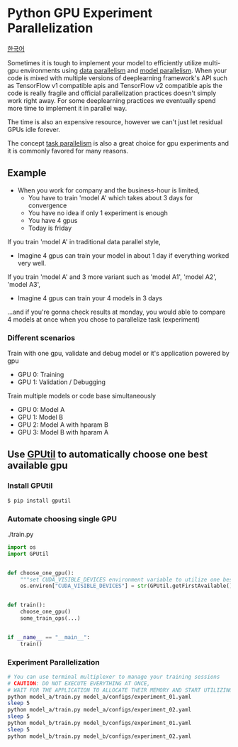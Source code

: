 # Python GPU Experiment Parallelization

[한국어](https://nyanye.com/gpu/2020/07/27/multi-gpu/)

Sometimes it is tough to implement your model to efficiently utilize multi-gpu environments using [data parallelism](https://pytorch.org/tutorials/beginner/blitz/data_parallel_tutorial.html) and [model parallelism](https://github.com/kakaobrain/torchgpipe). When your code is mixed with multiple versions of deeplearning framework's API such as TensorFlow v1 compatible apis and TensorFlow v2 compatible apis the code is really fragile and official parallelization practices doesn't simply work right away. For some deeplearning practices we eventually spend more time to implement it in parallel way.

The time is also an expensive resource, however we can't just let residual GPUs idle forever.

The concept [task parallelism](https://en.wikipedia.org/wiki/Task_parallelism) is also a great choice for gpu experiments and it is commonly favored for many reasons.

## Example

* When you work for company and the business-hour is limited,
    * You have to train 'model A' which takes about 3 days for convergence
    * You have no idea if only 1 experiment is enough
    * You have 4 gpus
    * Today is friday

If you train 'model A' in traditional data parallel style,
* Imagine 4 gpus can train your model in about 1 day if everything worked very well.

If you train 'model A' and 3 more variant such as 'model A1', 'model A2', 'model A3',
* Imagine 4 gpus can train your 4 models in 3 days

...and if you're gonna check results at monday, you would able to compare 4 models at once when you chose to parallelize task (experiment)

### Different scenarios

Train with one gpu, validate and debug model or it's application powered by gpu
- GPU 0: Training
- GPU 1: Validation / Debugging

Train multiple models or code base simultaneously
- GPU 0: Model A
- GPU 1: Model B
- GPU 2: Model A with hparam B
- GPU 3: Model B with hparam A

## Use [GPUtil](https://github.com/anderskm/gputil) to automatically choose one best available gpu

### Install GPUtil

```bash
$ pip install gputil
```

### Automate choosing single GPU

./train.py

```python
import os
import GPUtil


def choose_one_gpu():
    """set CUDA_VISIBLE_DEVICES environment variable to utilize one best gpu """
    os.environ["CUDA_VISIBLE_DEVICES"] = str(GPUtil.getFirstAvailable()[0])


def train():
    choose_one_gpu()
    some_train_ops(...)


if __name__ == "__main__":
    train()
```

### Experiment Parallelization

```bash
# You can use terminal multiplexer to manage your training sessions
# CAUTION: DO NOT EXECUTE EVERYTHING AT ONCE,
# WAIT FOR THE APPLICATION TO ALLOCATE THEIR MEMORY AND START UTILIZING GPU
python model_a/train.py model_a/configs/experiment_01.yaml
sleep 5
python model_a/train.py model_a/configs/experiment_02.yaml
sleep 5
python model_b/train.py model_b/configs/experiment_01.yaml
sleep 5
python model_b/train.py model_b/configs/experiment_02.yaml
```
